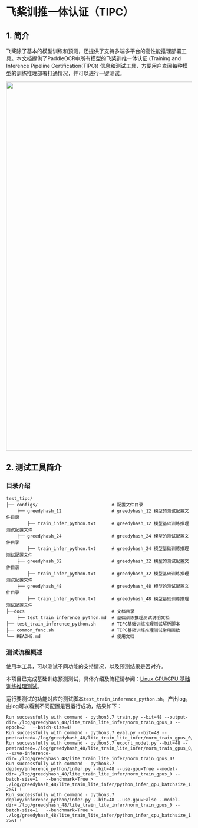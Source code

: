 
# 飞桨训推一体认证（TIPC）

## 1. 简介

飞桨除了基本的模型训练和预测，还提供了支持多端多平台的高性能推理部署工具。本文档提供了PaddleOCR中所有模型的飞桨训推一体认证 (Training and Inference Pipeline Certification(TIPC)) 信息和测试工具，方便用户查阅每种模型的训练推理部署打通情况，并可以进行一键测试。

<div align="center">
    <img src="docs/guide.png" width="1000">
</div>

## 2. 测试工具简介
### 目录介绍

```shell
test_tipc/
├── configs/                            # 配置文件目录
    ├── greedyhash_12                   # greedyhash_12 模型的测试配置文件目录 
        ├── train_infer_python.txt      # greedyhash_12 模型基础训练推理测试配置文件
    ├── greedyhash_24                   # greedyhash_24 模型的测试配置文件目录 
        ├── train_infer_python.txt      # greedyhash_24 模型基础训练推理测试配置文件
    ├── greedyhash_32                   # greedyhash_32 模型的测试配置文件目录 
        ├── train_infer_python.txt      # greedyhash_32 模型基础训练推理测试配置文件
    ├── greedyhash_48                   # greedyhash_48 模型的测试配置文件目录 
        ├── train_infer_python.txt      # greedyhash_48 模型基础训练推理测试配置文件
├──docs                                 # 文档目录
    ├── test_train_inference_python.md  # 基础训练推理测试说明文档
├── test_train_inference_python.sh      # TIPC基础训练推理测试解析脚本
├── common_func.sh                      # TIPC基础训练推理测试常用函数
└── README.md                           # 使用文档
```

### 测试流程概述

使用本工具，可以测试不同功能的支持情况，以及预测结果是否对齐。

本项目已完成基础训练预测测试，具体介绍及流程请参阅：[Linux GPU/CPU 基础训练推理测试](docs/test_train_inference_python.md)。

运行要测试的功能对应的测试脚本`test_train_inference_python.sh`，产出log，由log可以看到不同配置是否运行成功，结果如下：

```shell
Run successfully with command - python3.7 train.py --bit=48 --output-dir=./log/greedyhash_48/lite_train_lite_infer/norm_train_gpus_0 --epoch=2   --batch-size=4!  
Run successfully with command - python3.7 eval.py --bit=48 --pretrained=./log/greedyhash_48/lite_train_lite_infer/norm_train_gpus_0/model_best_48.pdparams!  
Run successfully with command - python3.7 export_model.py --bit=48 --pretrained=./log/greedyhash_48/lite_train_lite_infer/norm_train_gpus_0/model_best_48.pdparams --save-inference-dir=./log/greedyhash_48/lite_train_lite_infer/norm_train_gpus_0!  
Run successfully with command - python3.7 deploy/inference_python/infer.py --bit=48 --use-gpu=True --model-dir=./log/greedyhash_48/lite_train_lite_infer/norm_train_gpus_0 --batch-size=1   --benchmark=True > ./log/greedyhash_48/lite_train_lite_infer/python_infer_gpu_batchsize_1.log 2>&1 !  
Run successfully with command - python3.7 deploy/inference_python/infer.py --bit=48 --use-gpu=False --model-dir=./log/greedyhash_48/lite_train_lite_infer/norm_train_gpus_0 --batch-size=1   --benchmark=True > ./log/greedyhash_48/lite_train_lite_infer/python_infer_cpu_batchsize_1.log 2>&1 !  
```